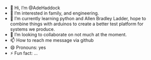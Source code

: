 - 👋 Hi, I’m @AdeHaddock
- 👀 I’m interested in family, and engineering.
- 🌱 I’m currently learning python and Allen Bradley Ladder, hope to combine things with arduinos to create a better test platform for systems we produce.
- 💞️ I’m looking to collaborate on not much at the moment.
- 📫 How to reach me message via github
- 😄 Pronouns: yes
- ⚡ Fun fact: ...

<!---
AdeHaddock/AdeHaddock is a ✨ special ✨ repository because its `README.md` (this file) appears on your GitHub profile.
You can click the Preview link to take a look at your changes.
--->
